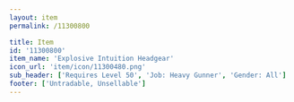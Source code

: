 ```yaml
---
layout: item
permalink: /11300800

title: Item
id: '11300800'
item_name: 'Explosive Intuition Headgear'
icon_url: 'item/icon/11300480.png'
sub_header: ['Requires Level 50', 'Job: Heavy Gunner', 'Gender: All']
footer: ['Untradable, Unsellable']
---
```

